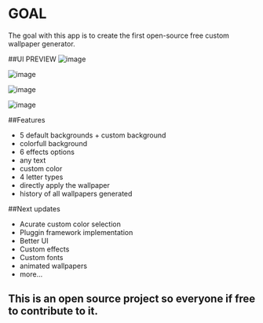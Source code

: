 # GOAL
 The goal with this app is to create the first open-source free custom wallpaper generator.
 
##UI PREVIEW
![image](https://github.com/C0MPL3Xscs/Desktop-Wallpaper-Generator/assets/82287232/e53ef762-f912-4f68-8e71-af32f9407233)

![image](https://github.com/C0MPL3Xscs/Desktop-Wallpaper-Generator/assets/82287232/33678c03-aa4a-4654-ad01-23e1807aa39e)

![image](https://github.com/C0MPL3Xscs/Desktop-Wallpaper-Generator/assets/82287232/68e750dd-9d07-4630-b31a-878e8f312e89)

![image](https://github.com/C0MPL3Xscs/Desktop-Wallpaper-Generator/assets/82287232/cb43ea4f-d63a-4f97-9bc3-89fbdc600351)

##Features
- 5 default backgrounds + custom background
- colorfull background
- 6 effects options
- any text
- custom color
- 4 letter types
- directly apply the wallpaper
- history of all wallpapers generated

##Next updates
- Acurate custom color selection
- Pluggin framework implementation
- Better UI
- Custom effects
- Custom fonts
- animated wallpapers
- more...

## This is an open source project so everyone if free to contribute to it.
